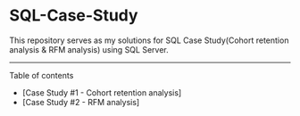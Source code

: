 # SQL-Case-Study
This repository serves as my solutions for SQL Case Study(Cohort retention analysis & RFM analysis) using SQL Server.
***
Table of contents
*	[Case Study #1 - Cohort retention analysis]
*	[Case Study #2 - RFM analysis]
